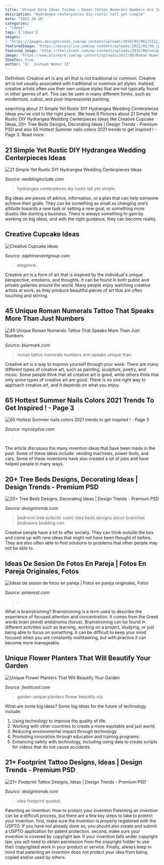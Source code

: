 ```yaml
---
title: "Unique Date Ideas Tacoma ~ Roman Tattoo Numerals Numbers Arm Speaks Unique Than"
description: "Hydrangea centerpieces diy rustic tall yet simple"
date: "2022-10-20"
categories:
- "ideas"
tags: ["ideas"]
images:
- "https://images.designtrends.com/wp-content/uploads/2016/02/08123111/Eclectic-rustic-tree-bedroom-design.jpg"
featuredImage: "https://mycozylive.com/wp-content/uploads/2021/05/56.jpg"
featured_image: "http://feelitcool.com/wp-content/uploads/2016/06/unique-garden-planters14.jpg"
image: "https://www.blurmark.com/wp-content/uploads/2017/06/Roman-Numerals-Tattoo-On-Arm.jpg"
ShowToc: true
author: "Dr. Joshuah Weber II"
---
```



Definition: Creative art is any art that is not traditional or common.
Creative art is not usually associated with traditional or common art styles. Instead, creative artists often use their own unique styles that are not typically found in other genres of art. This can be seen in many different forms, such as moderniste, cubist, and post-impressionist painting.

	

		
searching about 21 Simple Yet Rustic DIY Hydrangea Wedding Centerpieces Ideas you've visit to the right place. We have 8 Pictures about 21 Simple Yet Rustic DIY Hydrangea Wedding Centerpieces Ideas like Creative Cupcake Ideas, 20+ Tree Beds Designs, Decorating Ideas | Design Trends - Premium PSD and also 65 Hottest Summer nails colors 2021 trends to get inspired ! - Page 3. Read more:
		
    
## 21 Simple Yet Rustic DIY Hydrangea Wedding Centerpieces Ideas

<img loading=lazy src="https://www.weddinginclude.com/wp-content/uploads/2017/07/Purple-and-White-Tall-Hydrangea-Centerpieces.jpg" onerror="this.onerror=null;this.src='https://tse2.mm.bing.net/th?id=OIP.DnSFLwfXAqWysoEVjvOtqwHaLH&amp;pid=15.1';" alt="21 Simple Yet Rustic DIY Hydrangea Wedding Centerpieces Ideas">

_Source: weddinginclude.com_

>hydrangea centerpieces diy rustic tall yet simple. 

	

Big ideas are pieces of advice, information, or a plan that can help someone achieve their goals. They can be something as small as changing one’s attitude towards a new task or setting a new goal, or something more drastic like starting a business. There is always something to gain by working on big ideas, and with the right guidance, they can become reality.

    
## Creative Cupcake Ideas

<img loading=lazy src="https://www.saphireeventgroup.com/wp-content/uploads/files/8014/5625/5202/Creative_Cupcake_Ideas_3.jpg" onerror="this.onerror=null;this.src='https://tse3.mm.bing.net/th?id=OIP.1dcXF4nZklwA9j3h_8cikQAAAA&amp;pid=15.1';" alt="Creative Cupcake Ideas">

_Source: saphireeventgroup.com_

>elegance. 

	

Creative art is a form of art that is inspired by the individual's unique perspective, emotions, and thoughts. It can be found in both public and private galleries around the world. Many people enjoy watching creative artists at work, as they produce beautiful pieces of art that are often touching and stirring.

    
## 45 Unique Roman Numerals Tattoo That Speaks More Than Just Numbers

<img loading=lazy src="https://www.blurmark.com/wp-content/uploads/2017/06/Roman-Numerals-Tattoo-On-Arm.jpg" onerror="this.onerror=null;this.src='https://tse1.mm.bing.net/th?id=OIP.8z1dZKMg_jnDpB6mX7Ni_AHaNd&amp;pid=15.1';" alt="45 Unique Roman Numerals Tattoo That Speaks More Than Just Numbers">

_Source: blurmark.com_

>roman tattoo numerals numbers arm speaks unique than. 

	

Creative art is a way to express yourself through your work. There are many different types of creative art, such as painting, sculpture, poetry, and music. Some people think that all creative art is good, while others think that only some types of creative art are good. There is no one right way to approach creative art, and it depends on what you enjoy.

    
## 65 Hottest Summer Nails Colors 2021 Trends To Get Inspired ! - Page 3

<img loading=lazy src="https://mycozylive.com/wp-content/uploads/2021/05/56.jpg" onerror="this.onerror=null;this.src='https://tse3.mm.bing.net/th?id=OIP.ajINWo6rMHiOsg1NjpyHmgHaLH&amp;pid=15.1';" alt="65 Hottest Summer nails colors 2021 trends to get inspired ! - Page 3">

_Source: mycozylive.com_

>. 

	

The article discusses the many invention ideas that have been made in the past. Some of these ideas include: vending machines, power tools, and cars. Some of these inventions have also created a lot of jobs and have helped people in many ways.

    
## 20+ Tree Beds Designs, Decorating Ideas | Design Trends - Premium PSD

<img loading=lazy src="https://images.designtrends.com/wp-content/uploads/2016/02/08123111/Eclectic-rustic-tree-bedroom-design.jpg" onerror="this.onerror=null;this.src='https://tse3.mm.bing.net/th?id=OIP.gPlLopTc_pqo6B_iLgNbbwHaK6&amp;pid=15.1';" alt="20+ Tree Beds Designs, Decorating Ideas | Design Trends - Premium PSD">

_Source: designtrends.com_

>bedroom tree eclectic rustic idea beds designs decor branches bedrooms bedding con. 

	

Creative people have a lot to offer society. They can think outside the box and come up with new ideas that might not have been thought of before. They are also often able to find solutions to problems that other people may not be able to.

    
## Ideas De Sesion De Fotos En Pareja | Fotos En Pareja Originales, Fotos

<img loading=lazy src="https://i.pinimg.com/736x/bf/84/4c/bf844cdebdf7a026b7656977925db88b.jpg" onerror="this.onerror=null;this.src='https://tse1.mm.bing.net/th?id=OIP.-067zdV1Ra2bPtBxXrKp0gHaLH&amp;pid=15.1';" alt="Ideas de sesion de fotos en pareja | Fotos en pareja originales, Fotos">

_Source: pinterest.com_

>. 

	

What is brainstroming?
Brainstroming is a term used to describe the experience of focused attention and concentration. It comes from the Greek words brain (mind) andstromia (focus). Brainstroming can be found in different activities such as learning, working on a project, studying, or just being able to focus on something. It can be difficult to keep your mind focused when you are constantly multitasking, but with practice it can become more manageable.

    
## Unique Flower Planters That Will Beautify Your Garden

<img loading=lazy src="http://feelitcool.com/wp-content/uploads/2016/06/unique-garden-planters14.jpg" onerror="this.onerror=null;this.src='https://tse3.mm.bing.net/th?id=OIP._YkQYoTshAWU7oC43YsC_gHaJ4&amp;pid=15.1';" alt="Unique Flower Planters That Will Beautify Your Garden">

_Source: feelitcool.com_

>garden unique planters flower beautify via. 

	

What are some big ideas?
Some big ideas for the future of technology include: 
1. Using technology to improve the quality of life. 
2. Working with other countries to create a more equitable and just world. 
3. Reducing environmental impact through technology. 
4. Promoting innovation through education and training programs. 
5. Enhancing safety with technology, including using data to create scripts for videos that do not cause accidents.

    
## 21+ Footprint Tattoo Designs, Ideas | Design Trends - Premium PSD

<img loading=lazy src="https://images.designtrends.com/wp-content/uploads/2016/06/30115356/Quoted-Foot-Print-Tattoo-Idea.jpg" onerror="this.onerror=null;this.src='https://tse4.mm.bing.net/th?id=OIP.FKnZ3OkTrzBjWXa60rSHbQHaJQ&amp;pid=15.1';" alt="21+ Footprint Tattoo Designs, Ideas | Design Trends - Premium PSD">

_Source: designtrends.com_

>idea footprint quoted. 

	

Patenting an invention: How to protect your invention
Patenting an invention can be a difficult process, but there are a few key steps to take to protect your invention. first, make sure the invention is properly registered with the USPTO. If you have not already done so, you should also create and submit a USPTO application for patent protection. second, make sure your invention is covered by copyright law. If your invention falls under copyright law, you will need to obtain permission from the copyright holder to use their copyrighted work in your product or service. Finally, always keep in mind that patenting an invention does not protect your idea from being copied and/or used by others.

